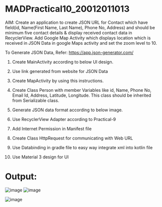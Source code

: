 # MADPractical10_20012011013

AIM: Create an application to create JSON URL for Contact which have field(id, Name(First Name, Last Name), Phone No, Address) and should be minimum five contact details & display received contact data in RecyclerView. Add Google Map Activity which displays location which is received in JSON Data in google Maps activity and set the zoom level to 10.

To Generate JSON Data, Refer: https://app.json-generator.com/

1. Create MainActivity according to below UI design.

2. Use link generated from website for JSON Data

3. Create MapActivity by using this instructions.

4. Create Class Person with member Variables like id, Name, Phone No, Email Id, Address, Latitude, Longitude. This class should be inherited from Serializable class.

5. Generate JSON data format according to below image.

6. Use RecyclerView Adapter according to Practical-9

7. Add Internet Permission in  Manifest file

8. Create Class HttpRequest for communicating with Web URL

9. Use Databinding in gradle file to easy way integrate xml into kotlin file

10. Use Material 3 design for UI

# Output:

![image](https://user-images.githubusercontent.com/98973295/202500955-ee944ede-2d9f-4ded-8df7-2878b43c4fed.png)
![image](https://user-images.githubusercontent.com/98973295/202501007-b2c2ade7-64d5-4a88-84d6-9385b9d6404c.png)

![image](https://user-images.githubusercontent.com/98973295/202501188-a0df9b6c-1c70-4fda-98ac-0b07efb333f9.png)


